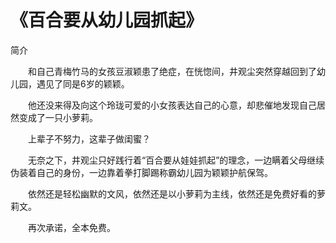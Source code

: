 
# 《百合要从幼儿园抓起》

简介

　　和自己青梅竹马的女孩豆淑颖患了绝症，在恍惚间，井观尘突然穿越回到了幼儿园，遇见了同是6岁的颖颖。

　　他还没来得及向这个玲珑可爱的小女孩表达自己的心意，却悲催地发现自己居然变成了一只小萝莉。

　　上辈子不努力，这辈子做闺蜜？

　　无奈之下，井观尘只好践行着“百合要从娃娃抓起”的理念，一边瞒着父母继续伪装着自己的身份，一边靠着拳打脚踢称霸幼儿园为颖颖护航保驾。

　　依然还是轻松幽默的文风，依然还是以小萝莉为主线，依然还是免费好看的萝莉文。

　　再次承诺，全本免费。

